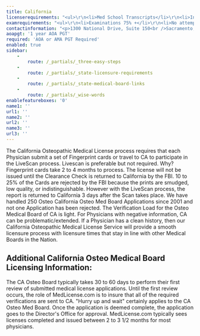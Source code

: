 ```yaml
---
title: California
licenserequirements: "<ul>\r\n<li>Med School Transcripts</li>\r\n<li>Internship Verification (AOA Rotating)</li>\r\n<li>All State Med Licenses (past/present)</li>\r\n<li>NBOME/COMLEX Scores</li>\r\n<li>Criminal Background Check</li>\r\n<li>Fingerprints or LiveScan</li>\r\n</ul>"
examrequirements: "<ul>\r\n<li>Examinations 75% +</li>\r\n<li>No attempt limit - NBOME/COMLEX</li>\r\n<li>No year limit - NBOME/COMLEX</li>\r\n<li>1 year PGY (AOA Osteo Rotating)</li>\r\n</ul>"
contactinformation: "<p>1300 National Drive, Suite 150<br />Sacramento, CA 95834<br />Phone: (916) 928-8390<br />Fax: (916) 928-8392</p>\r\n<p><a href=\"http://www.ombc.ca.gov/\">www.ombc.ca.gov</a></p>"
aoapgt: '1 year AOA PGT'
required: 'AOA or AMA PGT Required'
enabled: true
sidebar:
    -
        route: /_partials/_three-easy-steps
    -
        route: /_partials/_state-licensure-requirements
    -
        route: /_partials/_state-medical-board-links
    -
        route: /_partials/_wise-words
enablefeatureboxes: '0'
name1: ''
url1: ''
name2: ''
url2: ''
name3: ''
url3: ''
---
```


<p>The California Osteopathic Medical License process requires that each Physician submit a set of Fingerprint cards or travel to CA to participate in the LiveScan process. Livescan is preferable but not required. Why? Fingerprint cards take 2 to 4 months to process. The license will not be issued until the Clearance Check is returned to California by the FBI. 10 to 25% of the Cards are rejected by the FBI because the prints are smudged, low quality, or indistinguishable. However with the LiveScan process, the report is returned to California 3 days after the Scan takes place. We have handled 250 Osteo California Osteo Med Board Applications since 2001 and not one Application has been rejected. The Verification Load for the Osteo Medical Board of CA is light. For Physicians with negative information, CA can be problematic/extended. If a Physician has a clean history, then our California Osteopathic Medical License Service will provide a smooth licensure process with licensure times that stay in line with other Medical Boards in the Nation.</p>
<h2 id="mcetoc_1cec2k8oj0">Additional California Osteo Medical Board Licensing Information:</h2>
<p>The CA Osteo Board typically takes 30 to 60 days to perform their first review of submitted medical license applications. Until the first review occurs, the role of MedLicense.com is to insure that all of the required verifications are sent to CA. "Hurry up and wait" certainly applies to the CA Osteo Med Board. Once the application is deemed complete, the application goes to the Director's Office for approval. MedLicense.com typically sees licenses completed and issued between 2 to 3 1/2 months for most physicians.</p>